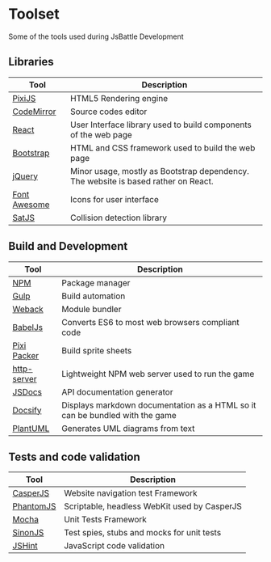 
# Toolset

Some of the tools used during JsBattle Development

## Libraries

Tool                                                 | Description
-----------------------------------------------------|-----------------------------------------
[PixiJS](http://www.pixijs.com/)                     | HTML5 Rendering engine
[CodeMirror](https://codemirror.net/)                | Source codes editor
[React](https://facebook.github.io/react/)           | User Interface library used to build components of the web page
[Bootstrap](http://getbootstrap.com/)                | HTML and CSS framework used to build the web page
[jQuery](https://jquery.com/)                        | Minor usage, mostly as Bootstrap dependency. The website is based rather on React.
[Font Awesome](http://fontawesome.io/)               | Icons for user interface
[SatJS](https://github.com/jriecken/sat-js)          | Collision detection library

## Build and Development

Tool                                                 | Description
-----------------------------------------------------|-----------------------------------------
[NPM](https://www.npmjs.com/)                        | Package manager
[Gulp](https://gulpjs.com/)                          | Build automation
[Weback](https://webpack.github.io/)                 | Module bundler
[BabelJs](https://babeljs.io/)                       | Converts ES6 to most web browsers compliant code
[Pixi Packer](https://github.com/gamevy/pixi-packer) | Build sprite sheets
[http-server](https://github.com/indexzero/http-server) | Lightweight NPM web server used to run the game
[JSDocs](http://usejsdoc.org/)                       |  API documentation generator
[Docsify](https://docsify.js.org/)                   | Displays markdown documentation as a HTML so it can be bundled with the game
[PlantUML](http://plantuml.com/)                     | Generates UML diagrams from text

## Tests and code validation

Tool                                                 | Description
-----------------------------------------------------|-----------------------------------------
[CasperJS](http://casperjs.org/)                     | Website navigation test Framework
[PhantomJS](http://phantomjs.org/)                   | Scriptable, headless WebKit used by CasperJS
[Mocha](https://mochajs.org/)                        | Unit Tests Framework
[SinonJS](http://sinonjs.org/)                       | Test spies, stubs and mocks for unit tests
[JSHint](http://jshint.com/)                         | JavaScript code validation
